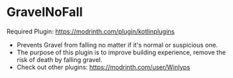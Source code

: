 # GravelNoFall
Required Plugin: https://modrinth.com/plugin/kotlinplugins
- Prevents Gravel from falling no matter if it's normal or suspicious one.
- The purpose of this plugin is to improve building experience, remove the risk of death by falling gravel.
- Check out other plugins: https://modrinth.com/user/Winlyps
